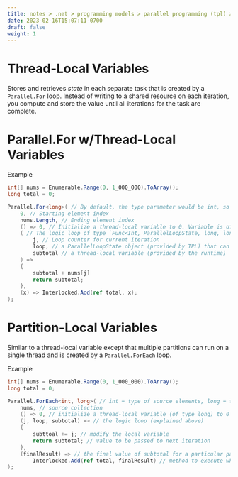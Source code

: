 ```yaml
---
title: notes > .net > programming models > parallel programming (tpl) > thread local and partition local variables
date: 2023-02-16T15:07:11-0700
draft: false
weight: 1
---
```

# Thread-Local Variables
Stores and retrieves *state* in each separate task that is created by a `Parallel.For` loop. Instead of writing to a shared resource on each iteration, you compute and store the value until all iterations for the task are complete.

# Parallel.For w/Thread-Local Variables
Example
```cs
int[] nums = Enumerable.Range(0, 1_000_000).ToArray();
long total = 0;

Parallel.For<long>( // By default, the type parameter would be int, so this makes it `long`
    0, // Starting element index
    nums.Length, // Ending element index
    () => 0, // Initialize a thread-local variable to 0. Variable is of type `long`.
    ( // The logic loop of type `Func<Int, ParallelLoopState, long, long>` as a delegate or lambda.
        j, // Loop counter for current iteration
        loop, // a ParallelLoopState object (provided by TPL) that can be used to break out of the loop
        subtotal // a thread-local variable (provided by the runtime)
    ) =>
    {
        subtotal + nums[j]
        return subtotal;
    },
    (x) => Interlocked.Add(ref total, x);
);
```
# Partition-Local Variables
Similar to a thread-local variable except that multiple partitions can run on a single thread and is created by a `Parallel.ForEach` loop.

Example
```cs
int[] nums = Enumerable.Range(0, 1_000_000).ToArray();
long total = 0;

Parallel.ForEach<int, long>( // int = type of source elements, long = type of thread-local variable
    nums, // source collection
    () => 0, // initialize a thread-local variable (of type long) to 0
    (j, loop, subtotal) => // the logic loop (explained above)
    {
        subttoal += j; // modify the local variable
        return subtotal; // value to be passed to next iteration
    },
    (finalResult) => // the final value of subtotal for a particular partition
        Interlocked.Add(ref total, finalResult) // method to execute when each partition completes
);
```
